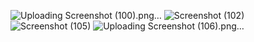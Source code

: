 ![Uploading Screenshot (100).png…]()
![Screenshot (102)](https://github.com/user-attachments/assets/9fb1124f-0e4b-4577-9be2-98c127f20cf8)
![Screenshot (105)](https://github.com/user-attachments/assets/fa669177-91cc-4847-ab63-ab479b15e313)
![Uploading Screenshot (106).png…]()
